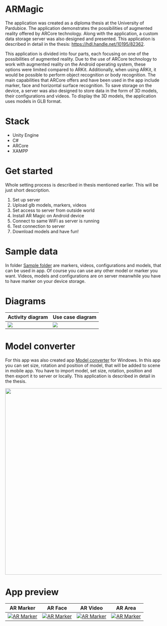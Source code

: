 # ARMagic
The application was created as a diploma thesis at the University of Pardubice. The application demonstrates the possibilities of augmented reality offered by ARCore technology. 
Along with the application, a custom data storage server was also designed and presented. This application is described in detail in the thesis: https://hdl.handle.net/10195/82362.

This application is divided into four parts, each focusing on one of the possibilities of augmented reality. Due to the use of ARCore technology to work with augmented reality on the Android operating system, these options were limited compared to ARKit. Additionally, when using ARKit, it would be possible to perform object recognition or body recognition. The main capabilities that ARCore offers and have been used in the app include marker,
face and horizontal surface recognition. To save storage on the device, a server was also designed to store data in the form of 3D models, their configurations and videos. To display the 3D models, the application uses models in GLB format.
# Stack
- Unity Engine
- C#
- ARCore
- XAMPP

# Get started
Whole setting process is described in thesis mentioned earlier. This will be just short description.
1. Set up server
2. Upload glb models, markers, videos
3. Set access to server from outside world
4. Install AR Magic on Android device
5. Connect to same WiFi as server is running
6. Test connection to server
7. Download models and have fun!


# Sample data
In folder [Sample folder](https://github.com/DOL7JS/ARMagic/tree/main/Sample_data) are markers, videos, configurations and models, that can be used in app. Of course you can use any other model or marker you want. Videos, models and configurations are on server meanwhile you have to have marker on your device storage.

# Diagrams
| Activity diagram  | Use case diagram |
| ------------- | ------------- |
![](https://github.com/DOL7JS/ARMagic/assets/53859920/9e26a345-6b24-42f6-8047-02905ef98c84)  |  ![](https://github.com/DOL7JS/ARMagic/assets/53859920/4b64cded-cfea-466b-a0df-4f2087772ee4)

# Model converter
For this app was also created app [Model converter](https://github.com/DOL7JS/ARMagic/tree/main/ModelConverter_app) for Windows. In this app you can set size, rotation and position of model, that will be added to scene in mobile app. You have to import model, set size, rotation, position and then export it to server or locally.
This application is described in detail in the thesis.

<p align="center">
  <img src='https://github.com/DOL7JS/ARMagic/assets/53859920/2ae72d00-4373-40e8-94b6-1d25becb92dd' width='600'>
</p>

# App preview
| AR Marker  | AR Face | AR Video | AR Area |
| ------------- | ------------- | ------------- | ------------- |
| [![AR Marker](https://img.youtube.com/vi/4SPQQWkHrx8/0.jpg)](https://www.youtube.com/watch?v=4SPQQWkHrx8)  | [![AR Marker](https://img.youtube.com/vi/YmFpOwudC7A/0.jpg)](https://www.youtube.com/watch?v=YmFpOwudC7A)|[![AR Marker](https://img.youtube.com/vi/m0jfNKlpd1M/0.jpg)](https://www.youtube.com/watch?v=m0jfNKlpd1M)  | [![AR Marker](https://img.youtube.com/vi/HxVmF_iuEi4/0.jpg)](https://www.youtube.com/watch?v=HxVmF_iuEi4)|
